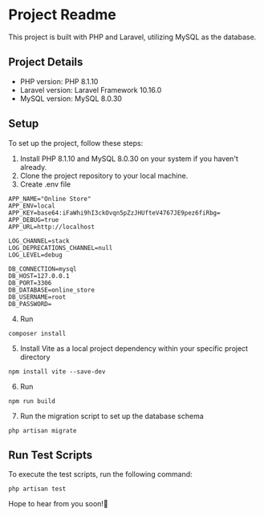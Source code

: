 # Project Readme

This project is built with PHP and Laravel, utilizing MySQL as the database.

## Project Details

- PHP version: PHP 8.1.10
- Laravel version: Laravel Framework 10.16.0
- MySQL version: MySQL 8.0.30

## Setup

To set up the project, follow these steps:

1. Install PHP 8.1.10 and MySQL 8.0.30 on your system if you haven't already.
2. Clone the project repository to your local machine.
3. Create .env file
```
APP_NAME="Online Store"
APP_ENV=local
APP_KEY=base64:iFaWhi9hI3ckOvqn5pZzJHUfteV4767JE9pez6fiRbg=
APP_DEBUG=true
APP_URL=http://localhost

LOG_CHANNEL=stack
LOG_DEPRECATIONS_CHANNEL=null
LOG_LEVEL=debug

DB_CONNECTION=mysql
DB_HOST=127.0.0.1
DB_PORT=3306
DB_DATABASE=online_store
DB_USERNAME=root
DB_PASSWORD=
```
4. Run
```
composer install
```
5. Install Vite as a local project dependency within your specific project directory
```
npm install vite --save-dev
```
6. Run 
```
npm run build
```
7. Run the migration script to set up the database schema
```
php artisan migrate
```

## Run Test Scripts

To execute the test scripts, run the following command:

```
php artisan test
```

Hope to hear from you soon!🚀